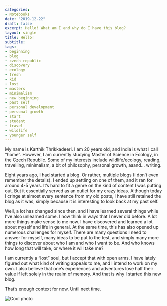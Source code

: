 ```yaml
---
categories:
- Notebooks
date: "2019-12-22"
draft: false
excerpt: Hello! What am I and why do I have this blog?
layout: single
title: Hello!
subtitle: 
tags:
- beginning
- blog
- czech republic
- discovery
- ecology
- fresh
- kid
- lost
- masters
- minimalism
- new beginning
- past self
- personal development
- personal growth
- start
- student
- travel
- wildlife
- younger self
---
```


My name is Karthik Thrikkadeeri. I am 20 years old, and India is what I call “home”. However, I am currently studying Master of Science in Ecology, in the Czech Republic. Some of my interests include wildlife/ecology, reading, travelling, minimalism, a bit of philosophy, personal growth, aaand… writing.

Eight years ago, I had started a blog. Or rather, multiple blogs (I don’t even remember the details). I ended up settling on one of them, and it ran for around 4-5 years. It’s hard to fit a genre on the kind of content I was putting out. But it essentially served as an outlet for my crazy ideas. Although today I cringe at almost every sentence from my old posts, I have still retained the blog as it was, simply because it is interesting to look back at my past self.

Well, a lot has changed since then, and I have learned several things while I’ve also unlearned some. I now think in ways that I never did before. A lot more things make sense to me now. I have discovered and learned a lot about myself and life in general. At the same time, this has also opened up numerous challenges for myself. There are many questions I need to answer for myself, many ideas to be put to the test, and simply many more things to discover about who I am and who I want to be. And who knows how long that will take, or where it will take me?

I am currently a “lost” soul, but I accept that with open arms. I have lately figured out what kind of writing appeals to me, and I intend to work on my own. I also believe that one’s experiences and adventures lose half their value if left solely in the realm of memory. And that is why I started this new blog.

That’s enough context for now. Until next time.

![Cool photo](featured.jpg)
